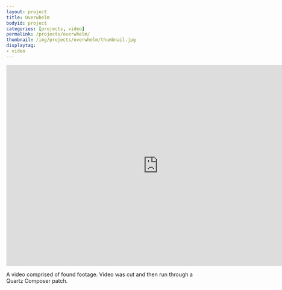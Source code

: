 ```yaml
---
layout: project
title: Overwhelm
bodyid: project
categories: [projects, video]
permalink: /projects/overwhelm/
thumbnail: /img/projects/overwhelm/thumbnail.jpg
displaytag:
- video
---
```


<iframe class="vimeo" id="vid_1" src="http://player.vimeo.com/video/10908115?api=1&amp;player_id=vid_1&amp;title=0&amp;byline=0&amp;portrait=0" width="805" height="533" frameborder="0" webkitAllowFullScreen mozallowfullscreen allowFullScreen></iframe>

A video comprised of found footage. Video was cut and then run through a Quartz Composer patch.

